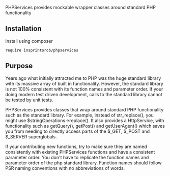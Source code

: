 PHPServices provides mockable wrapper classes around standard PHP functionality

Installation
---

Install using composer

```
require insprintorob/phpservices
```

Purpose
---
Years ago what initially attracted me to PHP was the huge standard library with its massive array of built in functionality.
However, the standard library is not 100% consistent with its function names and parameter order. If your doing modern test
driven development, calls to the standard library cannot be tested by unit tests.

PHPServices provides classes that wrap around standard PHP functionality such as the standard library. For example, instead
of str_replace(), you might use $stringOperations->replace(). It also provides a HttpService, with functionality such as 
getQuery(), getPost() and getUserAgent() which saves you from needing to directly access parts of the $_GET, $_POST and $_SERVER
superglobals.

If your contributing new functions, try to make sure they are named consistently with existing PHPServices functions and have a 
consistent parameter order. You don't have to replicate the function names and parameter order of the php standard library. Function
names should follow PSR naming conventions with no abbreviations of words.